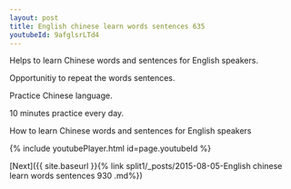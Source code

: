 ```yaml
---
layout: post
title: English chinese learn words sentences 635 
youtubeId: 9afglsrLTd4
---
```

 
 
Helps to learn Chinese words and sentences for English speakers.

Opportunitiy to repeat the words sentences. 

Practice Chinese language. 
 
10 minutes practice every day. 
 
How to learn Chinese words and sentences for English speakers 
 
{% include youtubePlayer.html id=page.youtubeId %}
 
 
[Next]({{ site.baseurl }}{% link  split1/_posts/2015-08-05-English chinese learn words sentences 930 .md%})
 
